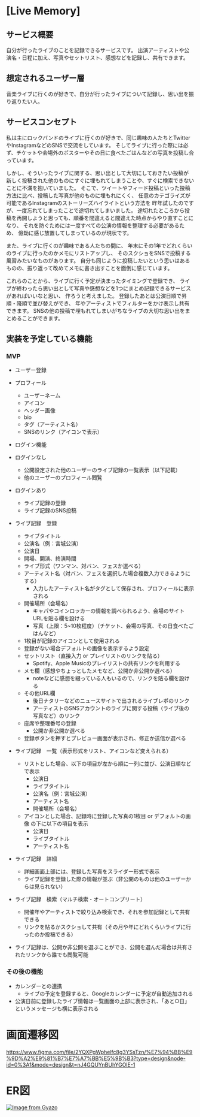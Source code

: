 # [Live Memory]

## サービス概要
自分が行ったライブのことを記録できるサービスです。
出演アーティストや公演名・日程に加え、写真やセットリスト、感想などを記録し、共有できます。

## 想定されるユーザー層
音楽ライブに行くのが好きで、自分が行ったライブについて記録し、思い出を振り返りたい人。

## サービスコンセプト
私は主にロックバンドのライブに行くのが好きで、同じ趣味の人たちとTwitterやInstagramなどのSNSで交流をしています。
そしてライブに行った際には必ず、チケットや会場外のポスターやその日に食べたごはんなどの写真を投稿し合っています。

しかし、そういったライブに関する、思い出として大切にしておきたい投稿が
新しく投稿された他のものにすぐに埋もれてしまうことや、すぐに検索できないことに不満を抱いていました。
そこで、ツイートやフィード投稿といった投稿方法に比べ、投稿した写真が他のものに埋もれにくく、
任意のカテゴライズが可能であるInstagramのストーリーズハイライトという方法を
昨年試したのですが、一度忘れてしまったことで途切れてしまいました。
途切れたところから投稿を再開しようと思っても、順番を間違えると間違えた時点からやり直すことになり、
それを防ぐためには一度すべての公演の情報を整理する必要があるため、
億劫に感じ放置してしまっているのが現状です。

また、ライブに行くのが趣味である人たちの間に、
年末にその1年でどれくらいのライブに行ったのかメモにリストアップし、
そのスクショをSNSで投稿する風習みたいなものがあります。
自分も同じように投稿したいという思いはあるものの、振り返って改めてメモに書き出すことを面倒に感じています。

これらのことから、ライブに行く予定が決まったタイミングで登録でき、
ライブが終わったら思い出として写真や感想などを1つにまとめ記録できるサービスがあればいいなと思い、
作ろうと考えました。
登録したあとは公演日順で昇順・降順で並び替えができ、
年やアーティストでフィルターをかけ表示し共有できます。
SNSの他の投稿で埋もれてしまいがちなライブの大切な思い出をまとめることができます。

## 実装を予定している機能
### MVP
- ユーザー登録

- プロフィール
  - ユーザーネーム
  - アイコン
  - ヘッダー画像
  - bio
  - タグ（アーティスト名）
  - SNSのリンク（アイコンで表示）

- ログイン機能
- ログインなし
  - 公開設定された他のユーザーのライブ記録の一覧表示（以下記載）
  - 他のユーザーのプロフィール閲覧
- ログインあり
  - ライブ記録の登録
  - ライブ記録のSNS投稿

- ライブ記録　登録
  - ライブタイトル
  - 公演名（例：宮城公演）
  - 公演日
  - 開場、開演、終演時間
  - ライブ形式（ワンマン、対バン、フェスか選べる）
  - アーティスト名（対バン、フェスを選択した場合複数入力できるようにする）
    - 入力したアーティスト名がタグとして保存され、プロフィールに表示される
  - 開催場所（会場名）
    - キャパやコインロッカーの情報を調べられるよう、会場のサイトURLを貼る欄を設ける
    - 写真（上限：5~10枚程度）（チケット、会場の写真、その日食べたごはんなど）
  - 1枚目が記録のアイコンとして使用される
  - 登録がない場合デフォルトの画像を表示するよう設定
  - セットリスト（直接入力 or プレイリストのリンクを貼る）
    - Spotify、Apple Musicのプレイリストの共有リンクを利用する
  - メモ欄（感想やちょっとしたメモなど、公開か非公開か選べる）
    - noteなどに感想を綴っている人もいるので、リンクを貼る欄を設ける
  - その他URL欄
    - 後日ナタリーなどのニュースサイトで出されるライブレポのリンク
    - アーティストのSNSアカウントのライブに関する投稿（ライブ後の写真など）のリンク
  - 座席や整理番号の登録
    - 公開か非公開か選べる
  - 登録ボタンを押すとプレビュー画面が表示され、修正か送信か選べる

- ライブ記録　一覧（表示形式をリスト、アイコンなど変えられる）
  - リストとした場合、以下の項目が左から順に一列に並び、公演日順などで表示
    - 公演日
    - ライブタイトル
    - 公演名（例：宮城公演）
    - アーティスト名
    - 開催場所（会場名）
  - アイコンとした場合、記録時に登録した写真の1枚目 or デフォルトの画像 の下に以下の項目を表示
    - 公演日
    - ライブタイトル
    - アーティスト名

- ライブ記録　詳細
  - 詳細画面上部には、登録した写真をスライダー形式で表示
  - ライブ記録を登録した際の情報が並ぶ（非公開のものは他のユーザーからは見られない）

- ライブ記録　検索（マルチ検索・オートコンプリート）
  - 開催年やアーティストで絞り込み検索でき、それを参加記録として共有できる
  - リンクを貼るかスクショして共有（その月や年にどれくらいライブに行ったのか投稿できる）

- ライブ記録は、公開か非公開を選ぶことができ、公開を選んだ場合は共有されたリンクから誰でも閲覧可能

### その後の機能
- カレンダーとの連携
  - ライブの予定を登録すると、Googleカレンダーに予定が自動追加される
- 公演日前に登録したライブ情報は一覧画面の上部に表示され、「あと○日」というメッセージも横に表示される


# 画面遷移図
https://www.figma.com/file/2YQXPgWphelfc8g3YSsTzn/%E7%94%BB%E9%9D%A2%E9%81%B7%E7%A7%BB%E5%9B%B3?type=design&node-id=0%3A1&mode=design&t=nJ4GQUYnBUhYGOlE-1

# ER図
[![Image from Gyazo](https://i.gyazo.com/fc4754fd5b0b3fce511f72c0d9eb6d33.png)](https://gyazo.com/fc4754fd5b0b3fce511f72c0d9eb6d33)
